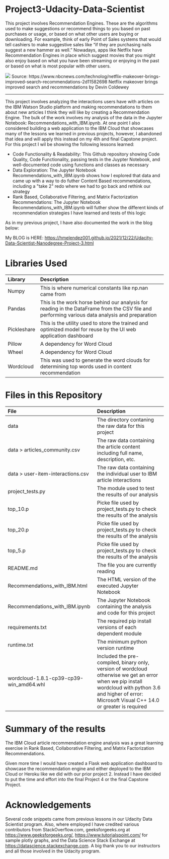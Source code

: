# Project3-Udacity-Data-Scientist

This project involves Recommendation Engines. These are the algorithms used to make suggestions or recommend things to you based on past purchases or usage, or based on what other users are buying or downloading. For example, think of early Point of Sales systems that would tell cashiers to make suggestive sales like “if they are purchasing nails suggest a new hammer as well.” Nowadays, apps like Netflix have Recommendation Engines in place which suggest movies that you might also enjoy based on what you have been streaming or enjoying in the past or based on what is most popular with other users.

<img src='https://media-cldnry.s-nbcnews.com/image/upload/t_fit-1240w,f_auto,q_auto:best/streams/2013/November/131113/2D9672564-attachment.jpg'/>
Source: https://www.nbcnews.com/technolog/netflix-makeover-brings-improved-search-recommendations-2d11582698 Netflix makeover brings improved search and recommendations by Devin Coldewey

---
This project involves analyzing the interactions users have with articles on the IBM Watson Studio platform and making recommendations to them about new articles I think they will like by creating a Recommendation Engine. The bulk of the work involves my analysis of the data in the Jupyter Notebook: Recommendations_with_IBM.ipynb. At one point I also considered building a web application to the IBM Cloud that showcases many of the lessons we learned in previous projects, however, I abandoned that idea and will apply this instead on my 4th and final Capstone project. For this project I wil be showing the following lessons learned:

* Code Functionality & Readability: This Github repository showing Code Quality, Code Functionality, passing tests in the Juypter Notebook, and well-documented code using functions and classes as necessary
* Data Exploration: The Jupyter Notebook Recommendations_with_IBM.ipynb shows how I explored that data and came up with a way to do futher Content Based recommendations, including a "take 2" redo where we had to go back and rethink our strategy
* Rank Based, Collaborative Filtering, and Matrix Factorization Recommendations: The Jupyter Notebook Recommendations_with_IBM.ipynb will futher show the different kinds of recommendation strategies I have learned and tests of this logic

As in my previous project, I have also documented the work in the blog below:

My BLOG is HERE: https://hmelendez001.github.io/2021/12/22/Udacity-Data-Scientist-Nanodegree-Project-3.html

# Libraries Used
| Library | Description |
| :--- | :--- |
| Numpy | This is where numerical constants like np.nan came from|
| Pandas | This is the work horse behind our analysis for reading in the DataFrame from the CSV file and performing various data analysis and preparation |
| Pickleshare | This is the utility used to store the trained and optimized model for reuse by the UI web application dashboard |
| Pillow | A dependency for Word Cloud |
| Wheel | A dependency for Word Cloud |
| Wordcloud | This was used to generate the word clouds for determining top words used in content recommendation |

# Files in this Repository
| File | Description |
| :--- | :--- |
| data | The directory contaning the raw data for this project |
| data > articles_community.csv | The raw data containing the article content including full name, description, etc. |
| data > user-item-interactions.csv | The raw data containing the individual user to IBM article interactions |
| project_tests.py | The module used to test the results of our analysis |
| top_10.p | Picke file used by project_tests.py to check the results of the analysis |
| top_20.p | Picke file used by project_tests.py to check the results of the analysis |
| top_5.p | Picke file used by project_tests.py to check the results of the analysis |
| README.md | The file you are currently reading |
| Recommendations_with_IBM.html | The HTML version of the executed Jupyter Notebook |
| Recommendations_with_IBM.ipynb | The Jupyter Notebook containing the analysis and code for this project |
| requirements.txt | The required pip install versions of each dependent module |
| runtime.txt | The minimum python version runtime |
| wordcloud-1.8.1-cp39-cp39-win_amd64.whl | Included the pre-compiled, binary only, version of wordcloud otherwise we get an error when we pip install wordcloud with python 3.6 and higher of error: Microsoft Visual C++ 14.0 or greater is required |

# Summary of the results
The IBM Cloud article recommendation engine analysis was a great learning exercise in Rank Based, Collaborative Filtering, and Matrix Factorization Recommendations.
  
Given more time I would have created a Flask web application dashboard to showcase the recommendation engine and either deployed to the IBM Cloud or Heroku like we did with our prior project 2. Instead I have decided to put the time and effort into the final Project 4 or the final Capstone Project.

# Acknowledgements
Several code snippets came from previous lessons in our Udacity Data Scientist program. Also, where employed I have credited various contributors from StackOverflow.com, geeksforgeeks.org at https://www.geeksforgeeks.org/, https://www.tutorialspoint.com/ for sample plotly graphs, and the Data Science Stack Exchange at https://datascience.stackexchange.com. A big thank you to our instructors and all those involved in the Udacity program.
